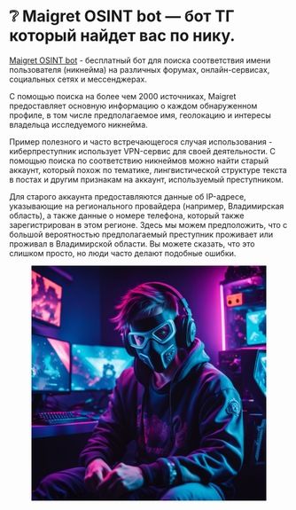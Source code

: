 # ❔ Maigret OSINT bot — бот ТГ который найдет вас по нику.

[Maigret OSINT bot](https://t.me/osint\_maigret\_bot) - бесплатный бот для поиска соответствия имени пользователя (никнейма) на различных форумах, онлайн-сервисах, социальных сетях и мессенджерах.

С помощью поиска на более чем 2000 источниках, Maigret предоставляет основную информацию о каждом обнаруженном профиле, в том числе предполагаемое имя, геолокацию и интересы владельца исследуемого никнейма.

Пример полезного и часто встречающегося случая использования - киберпреступник использует VPN-сервис для своей деятельности. С помощью поиска по соответствию никнеймов можно найти старый аккаунт, который похож по тематике, лингвистической структуре текста в постах и другим признакам на аккаунт, используемый преступником.

Для старого аккаунта предоставляются данные об IP-адресе, указывающие на регионального провайдера (например, Владимирская область), а также данные о номере телефона, который также зарегистрирован в этом регионе. Здесь мы можем предположить, что с большой вероятностью предполагаемый преступник проживает или проживал в Владимирской области. Вы можете сказать, что это слишком просто, но люди часто делают подобные ошибки.

<figure><img src="../.gitbook/assets/7582d25407674bfeb84d84368c863049.jpeg" alt=""><figcaption></figcaption></figure>
